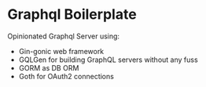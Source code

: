 # Graphql Boilerplate

Opinionated Graphql Server using:

- Gin-gonic web framework
- GQLGen for building GraphQL servers without any fuss
- GORM as DB ORM
- Goth for OAuth2 connections
